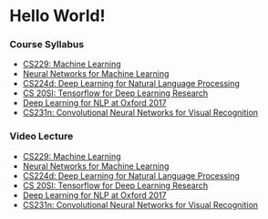 Hello World!
===
### Course Syllabus
- [CS229: Machine Learning](http://cs229.stanford.edu/)
- [Neural Networks for Machine Learning](https://www.coursera.org/learn/neural-networks)
- [CS224d: Deep Learning for Natural Language Processing](http://cs224d.stanford.edu/syllabus.html)
- [CS 20SI: Tensorflow for Deep Learning Research](http://web.stanford.edu/class/cs20si/syllabus.html)
- [Deep Learning for NLP at Oxford 2017](https://github.com/oxford-cs-deepnlp-2017/lectures)
- [CS231n: Convolutional Neural Networks for Visual Recognition](http://cs231n.stanford.edu/syllabus.html)
### Video Lecture
- [CS229: Machine Learning](http://open.163.com/special/opencourse/machinelearning.html)
- [Neural Networks for Machine Learning](https://www.youtube.com/watch?v=cbeTc-Urqak&list=PLoRl3Ht4JOcdU872GhiYWf6jwrk_SNhz9)
- [CS224d: Deep Learning for Natural Language Processing](http://www.bilibili.com/video/av9143821/)
- [CS 20SI: Tensorflow for Deep Learning Research](http://www.bilibili.com/video/av9156347/)
- [Deep Learning for NLP at Oxford 2017](http://www.bilibili.com/video/av9157849/)
- [CS231n: Convolutional Neural Networks for Visual Recognition](http://study.163.com/course/introduction/1003223001.htm#/courseDetail)